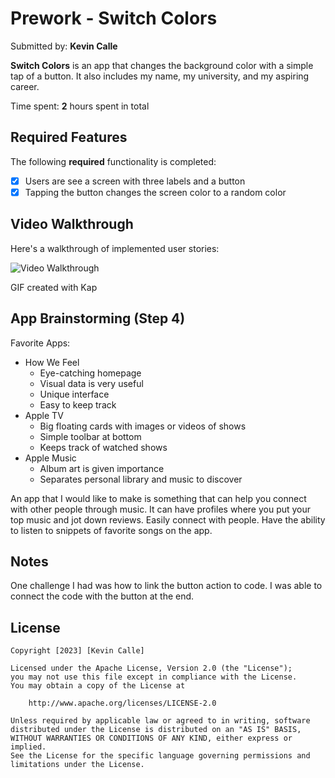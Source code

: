 # Prework - Switch Colors

Submitted by: **Kevin Calle**

**Switch Colors** is an app that changes the background color with a simple tap of a button. It also includes my name, my university, and my aspiring career.

Time spent: **2** hours spent in total

## Required Features

The following **required** functionality is completed:

- [x] Users are see a screen with three labels and a button
- [x] Tapping the button changes the screen color to a random color
 
## Video Walkthrough

Here's a walkthrough of implemented user stories:

<img src='https://media.giphy.com/media/ldMx3a6l5RmXAt3S8Y/giphy.gif' title='Video Walkthrough' width='' alt='Video Walkthrough' />

<!-- Replace this with whatever GIF tool you used! -->
GIF created with Kap  
<!-- Recommended tools:
[Kap](https://getkap.co/) for macOS
[ScreenToGif](https://www.screentogif.com/) for Windows
[peek](https://github.com/phw/peek) for Linux. -->

## App Brainstorming (Step 4)
Favorite Apps:
- How We Feel
   - Eye-catching homepage
   - Visual data is very useful
   - Unique interface
   - Easy to keep track 
- Apple TV
    - Big floating cards with images or videos of shows
    - Simple toolbar at bottom
    - Keeps track of watched shows
- Apple Music
    - Album art is given importance
    - Separates personal library and music to discover
    
An app that I would like to make is something that can help you connect with other people through music. It can have profiles where you put your top music and jot down reviews. Easily connect with people. Have the ability to listen to snippets of favorite songs on the app.
    

## Notes

One challenge I had was how to link the button action to code. I was able to connect the code with the button at the end.

## License

    Copyright [2023] [Kevin Calle]

    Licensed under the Apache License, Version 2.0 (the "License");
    you may not use this file except in compliance with the License.
    You may obtain a copy of the License at

        http://www.apache.org/licenses/LICENSE-2.0

    Unless required by applicable law or agreed to in writing, software
    distributed under the License is distributed on an "AS IS" BASIS,
    WITHOUT WARRANTIES OR CONDITIONS OF ANY KIND, either express or implied.
    See the License for the specific language governing permissions and
    limitations under the License.
